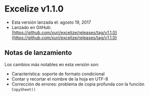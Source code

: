# Excelize v1.1.0

* Esta versión lanzada el: agosto 19, 2017
* Lanzado en GitHub: [https://github.com/xuri/excelize/releases/tag/v1.1.0](https://github.com/xuri/excelize/releases/tag/v1.1.0)

## Notas de lanzamiento

Los cambios más notables en esta versión son:

* Característica: soporte de formato condicional
* Contar y recortar el nombre de la hoja en UTF-8
* Corrección de errores: problema de copia profunda con la función `CopySheet()`
